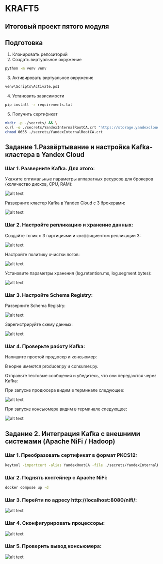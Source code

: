 # KRAFT5
## Итоговый проект пятого модуля

## Подготовка 
1. Клонировать репозиторий
2. Создать виртуальное окружение
```bash
python -m venv venv
```
3. Активировать виртуальное окружение
```bash
venv\Scripts\Activate.ps1
```
4. Установить зависимости
```bash
pip install -r requirements.txt
```
5. Получить сертификат
```bash
mkdir -p ./secrets/ && \
curl -o ./secrets/YandexInternalRootCA.crt "https://storage.yandexcloud.net/cloud-certs/CA.pem" && \
chmod 0655 ./secrets/YandexInternalRootCA.crt
```

## Задание 1.Развёртывание и настройка Kafka-кластера в Yandex Cloud

### Шаг 1. Разверните Kafka. Для этого:

Укажите оптимальные параметры аппаратных ресурсов для брокеров (количество дисков, CPU, RAM):

![alt text](resources/kafka_info1.png)

Разверните кластер Kafka в Yandex Cloud с 3 брокерами:

![alt text](resources/kafka_info2.png)

### Шаг 2. Настройте репликацию и хранение данных:

Создайте топик с 3 партициями и коэффициентом репликации 3:

![alt text](resources/topic_info.png)

Настройте политику очистки логов:

![alt text](resources/clear_logs.png)

Установите параметры хранения (log.retention.ms, log.segment.bytes):

![alt text](resources/storage_parameters.png)

### Шаг 3. Настройте Schema Registry:

Разверните Schema Registry:

![alt text](resources/schema_reg.png)

Зарегистрируйте схему данных:

![alt text](resources/schema_data.png)

### Шаг 4. Проверьте работу Kafka:

Напишите простой продюсер и консьюмер:

В корне имеются producer.py и consumer.py.

Отправьте тестовые сообщения и убедитесь, что они передаются через Kafka:

При запуске продюсера видим в терминале следующее:

![alt text](resources/producer_terminal.png)

При запуске консьюмера видим в терминале следующее:

![alt text](resources/consumer_terminal.png)

## Задание 2. Интеграция Kafka с внешними системами (Apache NiFi / Hadoop)

### Шаг 1. Преобразовать сертификат в формат PKCS12:
```bash
keytool -importcert -alias YandexRootCA -file ./secrets/YandexInternalRootCA.crt -keystore truststore.p12 -storetype PKCS12
```

### Шаг 2. Поднять контейнер с Apache NiFi:
```bash
docker compose up -d
```

### Шаг 3. Перейти по адресу http://localhost:8080/nifi/:

![alt text](resources/nifi_start.png)

### Шаг 4. Сконфигурировать процессоры:

![alt text](resources/processors.png)

### Шаг 5. Проверить вывод консьюмера:

![alt text](resources/nifi_messages.png)